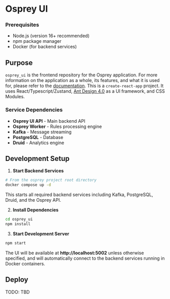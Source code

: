 # Osprey UI

### Prerequisites

- Node.js (version 16+ recommended)
- npm package manager
- Docker (for backend services)

## Purpose

`osprey_ui` is the frontend repository for the Osprey application.
For more information on the application as a whole, its features,
and what it is used for, please refer to the [documentation](https://github.com/roostorg/osprey/tree/main/docs). This is a `create-react-app` project. It uses React/Typescript/Zustand,
[Ant Design 4.0](https://ant.design/) as a UI framework, and CSS Modules.

### Service Dependencies

- **Osprey UI API** - Main backend API
- **Osprey Worker** - Rules processing engine
- **Kafka** - Message streaming
- **PostgreSQL** - Database
- **Druid** - Analytics engine

## Development Setup

1. **Start Backend Services**

```bash
# From the osprey project root directory
docker compose up -d
```

This starts all required backend services including Kafka, PostgreSQL, Druid, and the Osprey API.

2. **Install Dependencies**

```bash
cd osprey_ui
npm install
```

3. **Start Development Server**

```bash
npm start
```

The UI will be available at **http://localhost:5002** unless otherwise specified, and will automatically connect to the backend services running in Docker containers.

## Deploy

TODO: TBD
